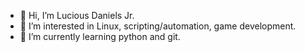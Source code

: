 - 👋 Hi, I’m Lucious Daniels Jr.
- 👀 I’m interested in Linux, scripting/automation, game development.
- 🌱 I’m currently learning python and git.


<!---
malucious81/malucious81 is a ✨ special ✨ repository because its `README.md` (this file) appears on your GitHub profile.
You can click the Preview link to take a look at your changes.
--->
